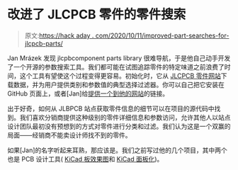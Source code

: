 # 改进了 JLCPCB 零件的零件搜索

> 原文:[https://hack aday . com/2020/10/11/improved-part-searches-for-jlcpcb-parts/](https://hackaday.com/2020/10/11/improved-part-searches-for-jlcpcb-parts/)

Jan Mrázek 发现 jlcpbcomponent parts library 很难导航，于是他自己动手开发了一个开源的参数搜索工具。我们都可能在试图追踪零件的特定味道之前浪费了时间，这个工具有望使这个过程变得更容易。初始化时，它从 [JLCPCB 零件网站](https://jlcpcb.com/parts)下载数据，并为用户提供类别和参数值的典型选择过滤器。你可以自己把它安装在 GitHub 页面上，或者[Jan]给[提供一个到他的网站](https://yaqwsx.github.io/jlcparts/)的链接。

出于好奇，如何从 JLBPCB 站点获取零件信息的细节可以在项目的源代码中找到。我们喜欢分销商提供这种级别的零件详细信息和参数访问，允许其他人以站点设计团队最初没有预想到的方式对零件进行分类和过滤。我们认为这是一个双赢的局面——经销商不能卖设计师找不到的零件。

如果[Jan]的名字听起来耳熟，那应该是。我们之前写过他的几个项目，其中两个也是 PCB 设计工具( [KiCad 板效果图](https://hackaday.com/2017/04/17/a-tool-for-kicad-board-renderings/)和 [KiCad 面板化](https://hackaday.com/2020/04/25/kicad-panelization-made-easy/))。